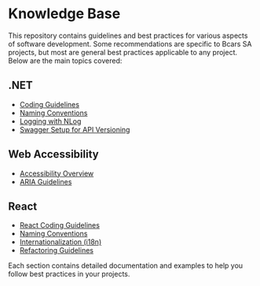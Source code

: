 # Knowledge Base

This repository contains guidelines and best practices for various aspects of software development.
Some recommendations are specific to Bcars SA projects, but most are general best practices applicable to any project.
Below are the main topics covered:

## .NET
- [Coding Guidelines](.net/readme.md)
- [Naming Conventions](.net/naming.md)
- [Logging with NLog](.net/logging/readme.md)
- [Swagger Setup for API Versioning](.net/swagger/readme.md)

## Web Accessibility
- [Accessibility Overview](accessibility-web/readme.md)
- [ARIA Guidelines](accessibility-web/aria.md)

## React
- [React Coding Guidelines](react/readme.md)
- [Naming Conventions](react/naming.md)
- [Internationalization (i18n)](react/i18n.md)
- [Refactoring Guidelines](react/refactoring.md)

Each section contains detailed documentation and examples to help you follow best practices in your projects.

